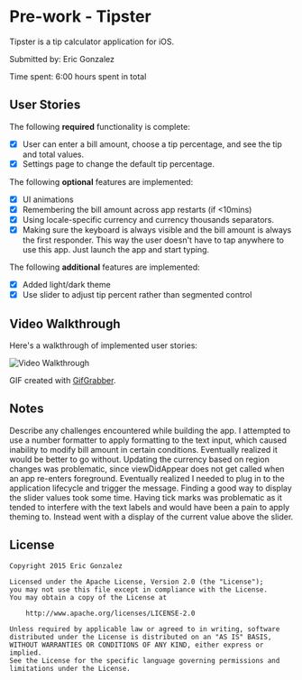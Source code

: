 # Pre-work - Tipster

Tipster is a tip calculator application for iOS.

Submitted by: Eric Gonzalez

Time spent: 6:00 hours spent in total

## User Stories

The following **required** functionality is complete:

* [X] User can enter a bill amount, choose a tip percentage, and see the tip and total values.
* [X] Settings page to change the default tip percentage.

The following **optional** features are implemented:
* [X] UI animations
* [X] Remembering the bill amount across app restarts (if <10mins)
* [X] Using locale-specific currency and currency thousands separators.
* [X] Making sure the keyboard is always visible and the bill amount is always the first responder. This way the user doesn't have to tap anywhere to use this app. Just launch the app and start typing.

The following **additional** features are implemented:

- [X] Added light/dark theme
- [X] Use slider to adjust tip percent rather than segmented control

## Video Walkthrough 

Here's a walkthrough of implemented user stories:

<img src='http://i.imgur.com/YyzHOMY.gif' title='Video Walkthrough' width='' alt='Video Walkthrough' />

GIF created with [GifGrabber](http://www.gifgrabber.com/).

## Notes

Describe any challenges encountered while building the app.
I attempted to use a number formatter to apply formatting to the text input, which caused inability to modify bill amount in certain conditions. Eventually realized it would be better to go without.
Updating the currency based on region changes was problematic, since viewDidAppear does not get called when an app re-enters foreground. Eventually realized I needed to plug in to the application lifecycle and trigger the message.
Finding a good way to display the slider values took some time. Having tick marks was problematic as it tended to interfere with the text labels and would have been a pain to apply theming to. Instead went with a display of the current value above the slider.

## License

    Copyright 2015 Eric Gonzalez

    Licensed under the Apache License, Version 2.0 (the "License");
    you may not use this file except in compliance with the License.
    You may obtain a copy of the License at

        http://www.apache.org/licenses/LICENSE-2.0

    Unless required by applicable law or agreed to in writing, software
    distributed under the License is distributed on an "AS IS" BASIS,
    WITHOUT WARRANTIES OR CONDITIONS OF ANY KIND, either express or implied.
    See the License for the specific language governing permissions and
    limitations under the License.